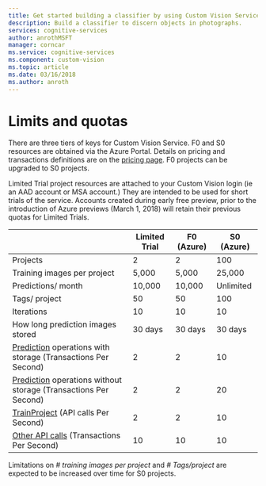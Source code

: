 ```yaml
---
title: Get started building a classifier by using Custom Vision Service machine learning | Microsoft Docs
description: Build a classifier to discern objects in photographs.
services: cognitive-services
author: anrothMSFT
manager: corncar
ms.service: cognitive-services
ms.component: custom-vision
ms.topic: article
ms.date: 03/16/2018
ms.author: anroth
---
```


# Limits and quotas

There are three tiers of keys for Custom Vision Service. F0 and S0 resources are obtained via the Azure Portal. Details on pricing and transactions definitions are on the [pricing page](https://azure.microsoft.com/en-us/pricing/details/cognitive-services/custom-vision-service/).  F0 projects can be upgraded to S0 projects.

Limited Trial project resources are attached to your Custom Vision login (ie an AAD account or MSA account.) They are intended to be used for short trials of the service.  Accounts created during early free preview, prior to the introduction of Azure previews (March 1, 2018) will retain their previous quotas for Limited Trials. 

||**Limited Trial**|**F0 (Azure)**|**S0 (Azure)**|
|-----|-----|-----|-----|
|Projects|2|2|100|
|Training images per project|5,000|5,000|25,000|
|Predictions/ month|10,000 |10,000|Unlimited|
|Tags/ project|50|50|100|
|Iterations |10|10|10|
|How long prediction images stored|30 days|30 days|30 days|
|[Prediction](https://go.microsoft.com/fwlink/?linkid=865445) operations with storage (Transactions Per Second)|2|2|10|
|[Prediction](https://go.microsoft.com/fwlink/?linkid=865445) operations without storage (Transactions Per Second)|2|2|20|
|[TrainProject](https://go.microsoft.com/fwlink/?linkid=865446) (API calls Per Second)|2|2|10|
|[Other API calls](https://go.microsoft.com/fwlink/?linkid=865446) (Transactions Per Second)|10|10|10|

Limitations on *# training images per project* and *# Tags/project* are expected to be increased over time for S0 projects. 
